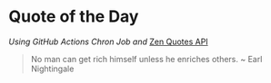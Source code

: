 # Quote of the Day 
*Using GitHub Actions Chron Job and* [Zen Quotes API]( https://zenquotes.io/ )
> No man can get rich himself unless he enriches others. ~ Earl Nightingale
